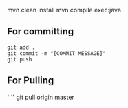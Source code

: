 mvn clean install
mvn compile exec:java

## For committing

```
git add .
git commit -m "[COMMIT MESSAGE]"
git push
```

## For Pulling

''''
git pull origin master